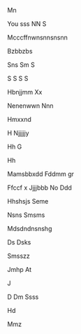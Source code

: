

Mn

You sss
NN
S


Mcccffnwnsnnsnsnn



Bzbbzbs


Sns
Sm
S


S
S
S
S








Hbnjjmm
Xx


Nenenwwn
Nnn

Hmxxnd



H
Njjjjjy


Hh
G



Hh

Mamsbbxdd
Fddmm gr 

 Ffccf x
Jjjjbbb
No 
Ddd



Hhshsjs
Seme 


Nsns
  Smsms

Mdsdndnsnshg

Ds
Dsks

Smsszz

Jmhp
At



J


D
Dm
Ssss




Hd


Mmz





